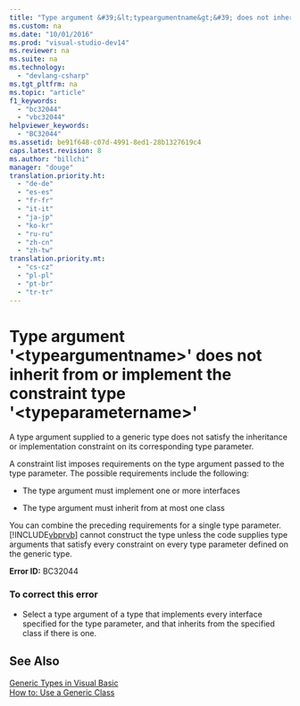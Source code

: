 ```yaml
---
title: "Type argument &#39;&lt;typeargumentname&gt;&#39; does not inherit from or implement the constraint type &#39;&lt;typeparametername&gt;&#39;"
ms.custom: na
ms.date: "10/01/2016"
ms.prod: "visual-studio-dev14"
ms.reviewer: na
ms.suite: na
ms.technology: 
  - "devlang-csharp"
ms.tgt_pltfrm: na
ms.topic: "article"
f1_keywords: 
  - "bc32044"
  - "vbc32044"
helpviewer_keywords: 
  - "BC32044"
ms.assetid: be91f648-c07d-4991-8ed1-28b1327619c4
caps.latest.revision: 8
ms.author: "billchi"
manager: "douge"
translation.priority.ht: 
  - "de-de"
  - "es-es"
  - "fr-fr"
  - "it-it"
  - "ja-jp"
  - "ko-kr"
  - "ru-ru"
  - "zh-cn"
  - "zh-tw"
translation.priority.mt: 
  - "cs-cz"
  - "pl-pl"
  - "pt-br"
  - "tr-tr"
---
```

# Type argument &#39;&lt;typeargumentname&gt;&#39; does not inherit from or implement the constraint type &#39;&lt;typeparametername&gt;&#39;
A type argument supplied to a generic type does not satisfy the inheritance or implementation constraint on its corresponding type parameter.  
  
 A constraint list imposes requirements on the type argument passed to the type parameter. The possible requirements include the following:  
  
-   The type argument must implement one or more interfaces  
  
-   The type argument must inherit from at most one class  
  
 You can combine the preceding requirements for a single type parameter. [!INCLUDE[vbprvb](../VS_debugger/includes/vbprvb_md.md)] cannot construct the type unless the code supplies type arguments that satisfy every constraint on every type parameter defined on the generic type.  
  
 **Error ID:** BC32044  
  
### To correct this error  
  
-   Select a type argument of a type that implements every interface specified for the type parameter, and that inherits from the specified class if there is one.  
  
## See Also  
 [Generic Types in Visual Basic](../Topic/Generic%20Types%20in%20Visual%20Basic%20\(Visual%20Basic\).md)   
 [How to: Use a Generic Class](../Topic/How%20to:%20Use%20a%20Generic%20Class%20\(Visual%20Basic\).md)